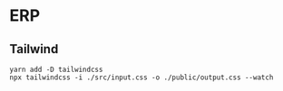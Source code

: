 # ERP

## Tailwind

```
yarn add -D tailwindcss
npx tailwindcss -i ./src/input.css -o ./public/output.css --watch
```
